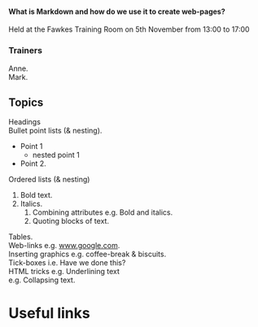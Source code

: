 #### What is Markdown and how do we use it to create web-pages?
Held at the Fawkes Training Room on 5th November from 13:00 to 17:00  

### Trainers
Anne.    
Mark.   

## Topics
Headings   
Bullet point lists (& nesting). 
* Point 1
   * nested point 1
* Point 2.  

Ordered lists (& nesting)   
1. Bold text.   
2. Italics.   
   1. Combining attributes  e.g. Bold and italics.   
   2. Quoting blocks of text.  

Tables.   
Web-links             e.g. www.google.com.   
Inserting graphics    e.g. coffee-break & biscuits.   
Tick-boxes            i.e. Have we done this?    
HTML tricks           e.g. Underlining text     
                      e.g. Collapsing text.    

# Useful links
